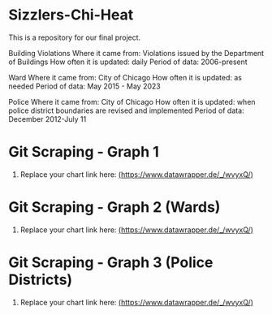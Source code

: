 # Sizzlers-Chi-Heat
This is a repository for our final project.

Building Violations Where it came from: Violations issued by the Department of Buildings How often it is updated: daily Period of data: 2006-present

Ward Where it came from: City of Chicago How often it is updated: as needed Period of data: May 2015 - May 2023

Police Where it came from: City of Chicago How often it is updated: when police district boundaries are revised and implemented Period of data: December 2012-July 11

# Git Scraping - Graph 1

1. Replace your chart link here: [(https://www.datawrapper.de/_/wvyxQ/)](https://www.datawrapper.de/_/wvyxQ/)

# Git Scraping - Graph 2 (Wards)

1. Replace your chart link here: [(https://www.datawrapper.de/_/wvyxQ/)](https://www.datawrapper.de/_/PucTO/)

# Git Scraping - Graph 3 (Police Districts)

1. Replace your chart link here: [(https://www.datawrapper.de/_/wvyxQ/)](https://www.datawrapper.de/_/zeCDx/)

